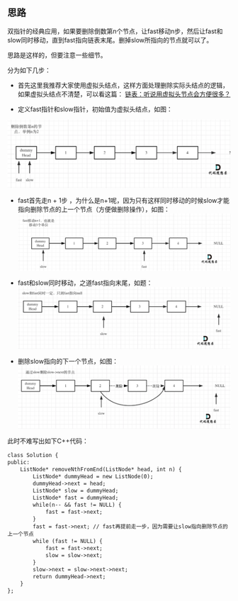 

## 思路 

双指针的经典应用，如果要删除倒数第n个节点，让fast移动n步，然后让fast和slow同时移动，直到fast指向链表末尾。删掉slow所指向的节点就可以了。

思路是这样的，但要注意一些细节。

分为如下几步：

* 首先这里我推荐大家使用虚拟头结点，这样方面处理删除实际头结点的逻辑，如果虚拟头结点不清楚，可以看这篇： [链表：听说用虚拟头节点会方便很多？](https://mp.weixin.qq.com/s/slM1CH5Ew9XzK93YOQYSjA)


* 定义fast指针和slow指针，初始值为虚拟头结点，如图：

<img src='../pics/19.删除链表的倒数第N个节点.png' width=600> </img></div>

* fast首先走n + 1步 ，为什么是n+1呢，因为只有这样同时移动的时候slow才能指向删除节点的上一个节点（方便做删除操作），如图：
<img src='../pics/19.删除链表的倒数第N个节点1.png' width=600> </img></div>

* fast和slow同时移动，之道fast指向末尾，如题： 
<img src='../pics/19.删除链表的倒数第N个节点2.png' width=600> </img></div>

* 删除slow指向的下一个节点，如图：
<img src='../pics/19.删除链表的倒数第N个节点3.png' width=600> </img></div>

此时不难写出如下C++代码：

```
class Solution {
public:
    ListNode* removeNthFromEnd(ListNode* head, int n) {
        ListNode* dummyHead = new ListNode(0);
        dummyHead->next = head;
        ListNode* slow = dummyHead;
        ListNode* fast = dummyHead;
        while(n-- && fast != NULL) {
            fast = fast->next;
        }
        fast = fast->next; // fast再提前走一步，因为需要让slow指向删除节点的上一个节点
        while (fast != NULL) {
            fast = fast->next;
            slow = slow->next;
        }
        slow->next = slow->next->next;
        return dummyHead->next;
    }
};
```

